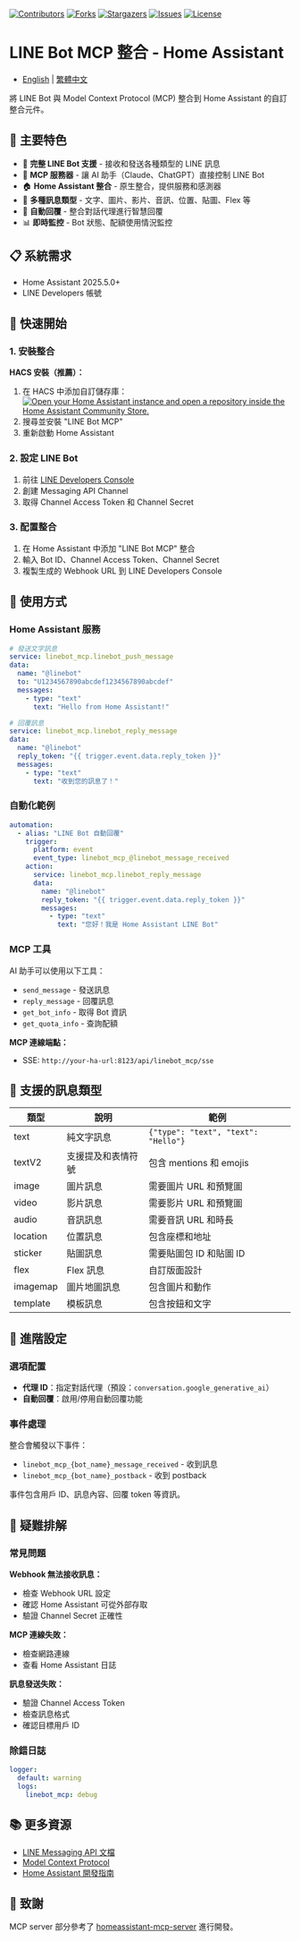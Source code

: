 [![Contributors][contributors-shield]][contributors-url]
[![Forks][forks-shield]][forks-url]
[![Stargazers][stars-shield]][stars-url]
[![Issues][issues-shield]][issues-url]
[![License][license-shield]][license-url]

[contributors-shield]: https://img.shields.io/github/contributors/kukuxx/HA-LineBot-MCP.svg?style=for-the-badge
[contributors-url]: https://github.com/kukuxx/HA-LineBot-MCP-Card/graphs/contributors

[forks-shield]: https://img.shields.io/github/forks/kukuxx/HA-LineBot-MCP.svg?style=for-the-badge
[forks-url]: https://github.com/kukuxx/HA-LineBot-MCP/network/members

[stars-shield]: https://img.shields.io/github/stars/kukuxx/HA-LineBot-MCP.svg?style=for-the-badge
[stars-url]: https://github.com/kukuxx/HA-LineBot-MCP/stargazers

[issues-shield]: https://img.shields.io/github/issues/kukuxx/HA-LineBot-MCP.svg?style=for-the-badge
[issues-url]: https://github.com/kukuxx/HA-LineBot-MCP/issues

[license-shield]: https://img.shields.io/github/license/kukuxx/HA-LineBot-MCP.svg?style=for-the-badge
[license-url]: https://github.com/kukuxx/HA-LineBot-MCP/blob/main/LICENSE


# LINE Bot MCP 整合 - Home Assistant

- [English](/README.md) | [繁體中文](/README-zh-TW.md)

將 LINE Bot 與 Model Context Protocol (MCP) 整合到 Home Assistant 的自訂整合元件。

## 🌟 主要特色

- 🤖 **完整 LINE Bot 支援** - 接收和發送各種類型的 LINE 訊息
- 🧠 **MCP 服務器** - 讓 AI 助手（Claude、ChatGPT）直接控制 LINE Bot
- 🏠 **Home Assistant 整合** - 原生整合，提供服務和感測器
- 📱 **多種訊息類型** - 文字、圖片、影片、音訊、位置、貼圖、Flex 等
- 🔄 **自動回覆** - 整合對話代理進行智慧回覆
- 📊 **即時監控** - Bot 狀態、配額使用情況監控

## 📋 系統需求

- Home Assistant 2025.5.0+
- LINE Developers 帳號

## 🚀 快速開始

### 1. 安裝整合

**HACS 安裝（推薦）：**
1. 在 HACS 中添加自訂儲存庫：
[![Open your Home Assistant instance and open a repository inside the Home Assistant Community Store.](https://my.home-assistant.io/badges/hacs_repository.svg)](https://my.home-assistant.io/redirect/hacs_repository/?owner=kukuxx&repository=HA-LineBot-MCP&category=Integration)
2. 搜尋並安裝 "LINE Bot MCP"
3. 重新啟動 Home Assistant

### 2. 設定 LINE Bot

1. 前往 [LINE Developers Console](https://developers.line.biz/)
2. 創建 Messaging API Channel
3. 取得 Channel Access Token 和 Channel Secret

### 3. 配置整合

1. 在 Home Assistant 中添加 "LINE Bot MCP" 整合
2. 輸入 Bot ID、Channel Access Token、Channel Secret
3. 複製生成的 Webhook URL 到 LINE Developers Console

## 🎯 使用方式

### Home Assistant 服務

```yaml
# 發送文字訊息
service: linebot_mcp.linebot_push_message
data:
  name: "@linebot"
  to: "U1234567890abcdef1234567890abcdef"
  messages:
    - type: "text"
      text: "Hello from Home Assistant!"

# 回覆訊息
service: linebot_mcp.linebot_reply_message
data:
  name: "@linebot"
  reply_token: "{{ trigger.event.data.reply_token }}"
  messages:
    - type: "text"
      text: "收到您的訊息了！"
```

### 自動化範例

```yaml
automation:
  - alias: "LINE Bot 自動回覆"
    trigger:
      platform: event
      event_type: linebot_mcp_@linebot_message_received
    action:
      service: linebot_mcp.linebot_reply_message
      data:
        name: "@linebot"
        reply_token: "{{ trigger.event.data.reply_token }}"
        messages:
          - type: "text"
            text: "您好！我是 Home Assistant LINE Bot"
```

### MCP 工具

AI 助手可以使用以下工具：

- `send_message` - 發送訊息
- `reply_message` - 回覆訊息  
- `get_bot_info` - 取得 Bot 資訊
- `get_quota_info` - 查詢配額

**MCP 連線端點：**
- SSE: `http://your-ha-url:8123/api/linebot_mcp/sse`

## 📱 支援的訊息類型

| 類型 | 說明 | 範例 |
|------|------|------|
| text | 純文字訊息 | `{"type": "text", "text": "Hello"}` |
| textV2 | 支援提及和表情符號 | 包含 mentions 和 emojis |
| image | 圖片訊息 | 需要圖片 URL 和預覽圖 |
| video | 影片訊息 | 需要影片 URL 和預覽圖 |
| audio | 音訊訊息 | 需要音訊 URL 和時長 |
| location | 位置訊息 | 包含座標和地址 |
| sticker | 貼圖訊息 | 需要貼圖包 ID 和貼圖 ID |
| flex | Flex 訊息 | 自訂版面設計 |
| imagemap | 圖片地圖訊息 | 包含圖片和動作 |
| template | 模板訊息 | 包含按鈕和文字 |

## 🔧 進階設定

### 選項配置

- **代理 ID**：指定對話代理（預設：`conversation.google_generative_ai`）
- **自動回覆**：啟用/停用自動回覆功能

### 事件處理

整合會觸發以下事件：

- `linebot_mcp_{bot_name}_message_received` - 收到訊息
- `linebot_mcp_{bot_name}_postback` - 收到 postback

事件包含用戶 ID、訊息內容、回覆 token 等資訊。

## 🐛 疑難排解

### 常見問題

**Webhook 無法接收訊息：**
- 檢查 Webhook URL 設定
- 確認 Home Assistant 可從外部存取
- 驗證 Channel Secret 正確性

**MCP 連線失敗：**
- 檢查網路連線
- 查看 Home Assistant 日誌

**訊息發送失敗：**
- 驗證 Channel Access Token
- 檢查訊息格式
- 確認目標用戶 ID

### 除錯日誌

```yaml
logger:
  default: warning
  logs:
    linebot_mcp: debug
```

## 📚 更多資源
- [LINE Messaging API 文檔](https://developers.line.biz/en/docs/messaging-api/)
- [Model Context Protocol](https://modelcontextprotocol.io/)
- [Home Assistant 開發指南](https://developers.home-assistant.io/)

## 🙏 致謝
MCP server 部分參考了 [homeassistant-mcp-server](https://github.com/home-assistant/core/tree/dev/homeassistant/components/mcp_server) 進行開發。